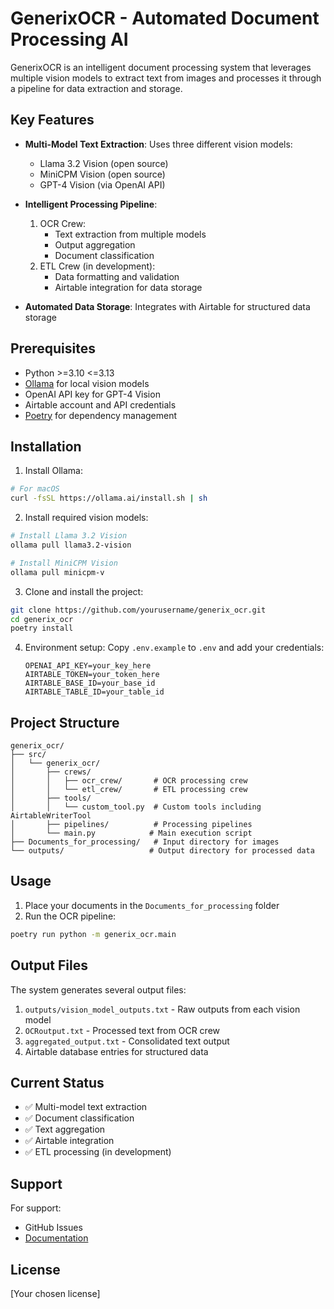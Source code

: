 # GenerixOCR - Automated Document Processing AI

GenerixOCR is an intelligent document processing system that leverages multiple vision models to extract text from images and processes it through a pipeline for data extraction and storage.

## Key Features

- **Multi-Model Text Extraction**: Uses three different vision models:
  - Llama 3.2 Vision (open source)
  - MiniCPM Vision (open source)
  - GPT-4 Vision (via OpenAI API)

- **Intelligent Processing Pipeline**:
  1. OCR Crew:
     - Text extraction from multiple models
     - Output aggregation
     - Document classification
  2. ETL Crew (in development):
     - Data formatting and validation
     - Airtable integration for data storage

- **Automated Data Storage**: Integrates with Airtable for structured data storage

## Prerequisites

- Python >=3.10 <=3.13
- [Ollama](https://ollama.ai/) for local vision models
- OpenAI API key for GPT-4 Vision
- Airtable account and API credentials
- [Poetry](https://python-poetry.org/) for dependency management

## Installation

1. Install Ollama:
```bash
# For macOS
curl -fsSL https://ollama.ai/install.sh | sh
```

2. Install required vision models:
```bash
# Install Llama 3.2 Vision
ollama pull llama3.2-vision

# Install MiniCPM Vision
ollama pull minicpm-v
```

3. Clone and install the project:
```bash
git clone https://github.com/yourusername/generix_ocr.git
cd generix_ocr
poetry install
```

4. Environment setup:
   Copy `.env.example` to `.env` and add your credentials:
   ```
   OPENAI_API_KEY=your_key_here
   AIRTABLE_TOKEN=your_token_here
   AIRTABLE_BASE_ID=your_base_id
   AIRTABLE_TABLE_ID=your_table_id
   ```

## Project Structure

```
generix_ocr/
├── src/
│   └── generix_ocr/
│       ├── crews/
│       │   ├── ocr_crew/       # OCR processing crew
│       │   └── etl_crew/       # ETL processing crew
│       ├── tools/
│       │   └── custom_tool.py  # Custom tools including AirtableWriterTool
│       ├── pipelines/          # Processing pipelines
│       └── main.py            # Main execution script
├── Documents_for_processing/   # Input directory for images
└── outputs/                   # Output directory for processed data
```

## Usage

1. Place your documents in the `Documents_for_processing` folder
2. Run the OCR pipeline:
```bash
poetry run python -m generix_ocr.main
```

## Output Files

The system generates several output files:
1. `outputs/vision_model_outputs.txt` - Raw outputs from each vision model
2. `OCRoutput.txt` - Processed text from OCR crew
3. `aggregated_output.txt` - Consolidated text output
4. Airtable database entries for structured data

## Current Status

- ✅ Multi-model text extraction
- ✅ Document classification
- ✅ Text aggregation
- ✅ Airtable integration
- ✅ ETL processing (in development)

## Support

For support:
- GitHub Issues
- [Documentation](link_to_your_docs)

## License

[Your chosen license]
